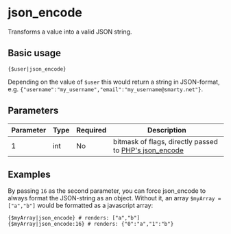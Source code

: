 # json_encode

Transforms a value into a valid JSON string.

## Basic usage
```smarty
{$user|json_encode}
```
Depending on the value of `$user` this would return a string in JSON-format, e.g. `{"username":"my_username","email":"my_username@smarty.net"}`.


## Parameters

| Parameter | Type | Required | Description                                                                               |
|-----------|------|----------|-------------------------------------------------------------------------------------------|
| 1         | int  | No       | bitmask of flags, directly passed to [PHP's json_encode](https://www.php.net/json_encode) |


## Examples

By passing `16` as the second parameter, you can force json_encode to always format the JSON-string as an object.
Without it, an array `$myArray = ["a","b"]` would be formatted as a javascript array: 

```smarty
{$myArray|json_encode} # renders: ["a","b"]
{$myArray|json_encode:16} # renders: {"0":"a","1":"b"}
```